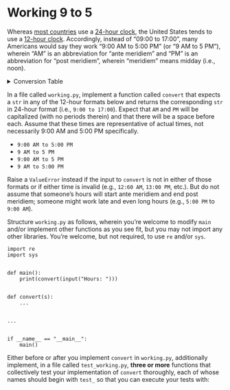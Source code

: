 # Working 9 to 5

Whereas [most countries](https://en.wikipedia.org/wiki/Date_and_time_representation_by_country#Time) use a [24-hour clock](https://en.wikipedia.org/wiki/24-hour_clock), the United States tends to use a [12-hour clock](https://en.wikipedia.org/wiki/12-hour_clock). Accordingly, instead of “09:00 to 17:00”, many Americans would say they work “9:00 AM to 5:00 PM” (or “9 AM to 5 PM”), wherein “AM” is an abbreviation for “ante meridiem” and “PM” is an abbreviation for “post meridiem”, wherein “meridiem” means midday (i.e., noon).

<details><summary>Conversion Table</summary><br/>
<p>Just as “12:00 AM” in 12-hour format would be “00:00” in 24-hour format, so would “12:01 AM” through “12:59 AM” be “00:01” through “00:59”, respectively.</p>

<div>
   <div></div>
   <div>
      <div>
         <table></table>
      </div>
      <div>
         <table>
            <thead>
               <tr>
                  <th data-field="0">
                     <div>
                        <div style="text-align: left">12-Hour</div>
                     </div>
                     <div></div>
                  </th>
                  <th data-field="1">
                     <div>
                        <div style="text-align: left">24-Hour</div>
                     </div>
                     <div></div>
                  </th>
               </tr>
            </thead>
            <tbody>
               <tr data-index="0">
                  <td>12:00 AM</td>
                  <td>00:00</td>
               </tr>
               <tr data-index="1">
                  <td>1:00 AM</td>
                  <td>01:00</td>
               </tr>
               <tr data-index="2">
                  <td>2:00 AM</td>
                  <td>02:00</td>
               </tr>
               <tr data-index="3">
                  <td>3:00 AM</td>
                  <td>03:00</td>
               </tr>
               <tr data-index="4">
                  <td>4:00 AM</td>
                  <td>04:00</td>
               </tr>
               <tr data-index="5">
                  <td>5:00 AM</td>
                  <td>05:00</td>
               </tr>
               <tr data-index="6">
                  <td>6:00 AM</td>
                  <td>06:00</td>
               </tr>
               <tr data-index="7">
                  <td>7:00 AM</td>
                  <td>07:00</td>
               </tr>
               <tr data-index="8">
                  <td>8:00 AM</td>
                  <td>08:00</td>
               </tr>
               <tr data-index="9">
                  <td>9:00 AM</td>
                  <td>09:00</td>
               </tr>
               <tr data-index="10">
                  <td>10:00 AM</td>
                  <td>10:00</td>
               </tr>
               <tr data-index="11">
                  <td>11:00 AM</td>
                  <td>11:00</td>
               </tr>
               <tr data-index="12">
                  <td>12:00 PM</td>
                  <td>12:00</td>
               </tr>
               <tr data-index="13">
                  <td>1:00 PM</td>
                  <td>13:00</td>
               </tr>
               <tr data-index="14">
                  <td>2:00 PM</td>
                  <td>14:00</td>
               </tr>
               <tr data-index="15">
                  <td>3:00 PM</td>
                  <td>15:00</td>
               </tr>
               <tr data-index="16">
                  <td>4:00 PM</td>
                  <td>16:00</td>
               </tr>
               <tr data-index="17">
                  <td>5:00 PM</td>
                  <td>17:00</td>
               </tr>
               <tr data-index="18">
                  <td>6:00 PM</td>
                  <td>18:00</td>
               </tr>
               <tr data-index="19">
                  <td>7:00 PM</td>
                  <td>19:00</td>
               </tr>
               <tr data-index="20">
                  <td>8:00 PM</td>
                  <td>20:00</td>
               </tr>
               <tr data-index="21">
                  <td>9:00 PM</td>
                  <td>21:00</td>
               </tr>
               <tr data-index="22">
                  <td>10:00 PM</td>
                  <td>22:00</td>
               </tr>
               <tr data-index="23">
                  <td>11:00 PM</td>
                  <td>23:00</td>
               </tr>
               <tr data-index="24">
                  <td>12:00 AM</td>
                  <td>00:00</td>
               </tr>
            </tbody>
         </table>
      </div>
      <div></div>
   </div>
   <div></div>
</div>
</details>

In a file called `working.py`, implement a function called `convert` that expects a `str` in any of the 12-hour formats below and returns the corresponding `str` in 24-hour format (i.e., `9:00 to 17:00`). Expect that `AM` and `PM` will be capitalized (with no periods therein) and that there will be a space before each. Assume that these times are representative of actual times, not necessarily 9:00 AM and 5:00 PM specifically.

- `9:00 AM to 5:00 PM`
- `9 AM to 5 PM`
- `9:00 AM to 5 PM`
- `9 AM to 5:00 PM`

Raise a `ValueError` instead if the input to `convert` is not in either of those formats or if either time is invalid (e.g., `12:60 AM`, `13:00 PM`, etc.). But do not assume that someone’s hours will start ante meridiem and end post meridiem; someone might work late and even long hours (e.g., `5:00 PM` to `9:00 AM`).

Structure `working.py` as follows, wherein you’re welcome to modify `main` and/or implement other functions as you see fit, but you may not import any other libraries. You’re welcome, but not required, to use `re` and/or `sys`.

```
import re
import sys


def main():
    print(convert(input("Hours: ")))


def convert(s):
    ...


...


if __name__ == "__main__":
    main()
```

Either before or after you implement `convert` in `working.py`, additionally implement, in a file called `test_working.py`, **three or more** functions that collectively test your implementation of `convert` thoroughly, each of whose names should begin with `test_` so that you can execute your tests with:

